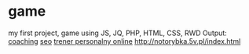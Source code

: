 # game
my first project, game using JS, JQ, PHP, HTML, CSS, RWD
Output:
[coaching](https://www.rafalszrajnert.pl/) 
[seo](https://uniqueseo.pl/) 
[trener personalny online](https://fitaktiv.pl/)
http://notorybka.5v.pl/index.html

